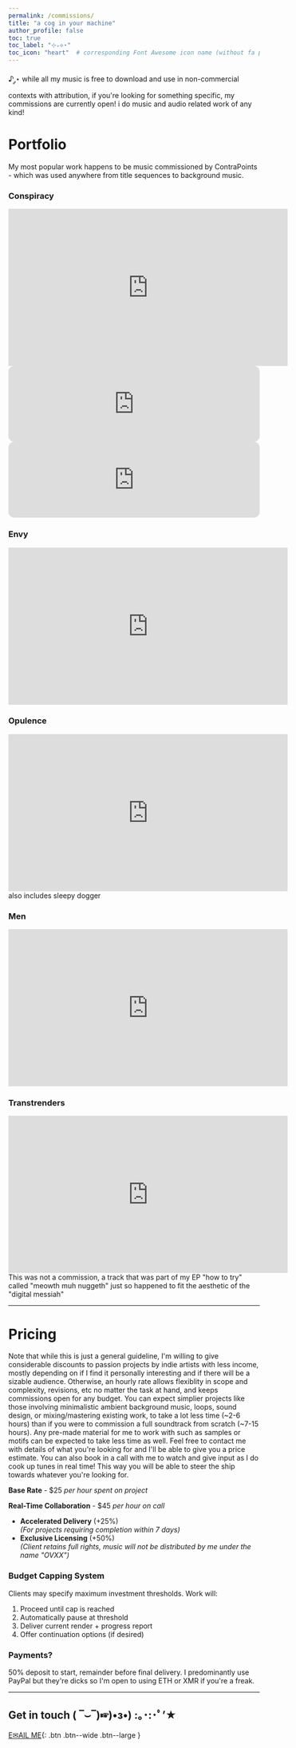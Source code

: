```yaml
---
permalink: /commissions/
title: "a cog in your machine"
author_profile: false
toc: true
toc_label: "⊹₊⟡⋆"
toc_icon: "heart"  # corresponding Font Awesome icon name (without fa prefix)
---
```

♪ ༘⋆ while all my music is free to download and use in non-commercial contexts with attribution, if you're looking for something specific, my commissions are currently open! i do music and audio related work of any kind!

# Portfolio
My most popular work happens to be music commissioned by ContraPoints - which was used anywhere from title sequences to background music. 

### Conspiracy
<iframe width="560" height="315" src="https://www.youtube.com/embed/teqkK0RLNkI?si=UUUen4U7tJdj_KHN" title="YouTube video player" frameborder="0" allow="accelerometer; autoplay; clipboard-write; encrypted-media; gyroscope; picture-in-picture; web-share" referrerpolicy="strict-origin-when-cross-origin" allowfullscreen></iframe>

<iframe style="border-radius:12px" src="https://open.spotify.com/embed/track/3bMpn73DutwMIVh1PX6XdW?utm_source=generator&theme=0" width="100%" height="152" frameBorder="0" allowfullscreen="" allow="autoplay; clipboard-write; encrypted-media; fullscreen; picture-in-picture" loading="lazy"></iframe>
<iframe style="border-radius:12px" src="https://open.spotify.com/embed/track/4Vf8cq8rmi60sESHYVrGyl?utm_source=generator&theme=0" width="100%" height="152" frameBorder="0" allowfullscreen="" allow="autoplay; clipboard-write; encrypted-media; fullscreen; picture-in-picture" loading="lazy"></iframe>

### Envy
<iframe width="560" height="315" src="https://www.youtube.com/embed/aPhrTOg1RUk?si=m-bMYjgLH1jChSAU&amp;start=681" title="YouTube video player" frameborder="0" allow="accelerometer; autoplay; clipboard-write; encrypted-media; gyroscope; picture-in-picture; web-share" referrerpolicy="strict-origin-when-cross-origin" allowfullscreen></iframe>

### Opulence
<iframe width="560" height="315" src="https://www.youtube.com/embed/jD-PbF3ywGo?si=QDs_T-YsIg44usWu&amp;start=179" title="YouTube video player" frameborder="0" allow="accelerometer; autoplay; clipboard-write; encrypted-media; gyroscope; picture-in-picture; web-share" referrerpolicy="strict-origin-when-cross-origin" allowfullscreen></iframe>
also includes sleepy dogger

### Men
<iframe width="560" height="315" src="https://www.youtube.com/embed/S1xxcKCGljY?si=6mzhVGTnTOYibf_n&amp;start=191" title="YouTube video player" frameborder="0" allow="accelerometer; autoplay; clipboard-write; encrypted-media; gyroscope; picture-in-picture; web-share" referrerpolicy="strict-origin-when-cross-origin" allowfullscreen></iframe>

### Transtrenders
<iframe width="560" height="315" src="https://www.youtube.com/embed/EdvM_pRfuFM?si=5YJdAXgDRf374FOY&amp;start=1611" title="YouTube video player" frameborder="0" allow="accelerometer; autoplay; clipboard-write; encrypted-media; gyroscope; picture-in-picture; web-share" referrerpolicy="strict-origin-when-cross-origin" allowfullscreen></iframe>
This was not a commission, a track that was part of my EP "how to try" called "meowth muh nuggeth" just so happened to fit the aesthetic of the "digital messiah"

***

# Pricing
Note that while this is just a general guideline, I'm willing to give considerable discounts to passion projects by indie artists with less income, mostly depending on if I find it personally interesting and if there will be a sizable audience. Otherwise, an hourly rate allows flexiblity in scope and complexity, revisions, etc no matter the task at hand, and keeps commissions open for any budget. You can expect simplier projects like those involving minimalistic ambient background music, loops, sound design, or mixing/mastering existing work, to take a lot less time (~2-6 hours) than if you were to commission a full soundtrack from scratch (~7-15 hours). Any pre-made material for me to work with such as samples or motifs can be expected to take less time as well. Feel free to contact me with details of what you're looking for and I'll be able to give you a price estimate. You can also book in a call with me to watch and give input as I do cook up tunes in real time! This way you will be able to steer the ship towards whatever you're looking for.

**Base Rate** - $25 *per hour spent on project*

**Real-Time Collaboration** - $45 *per hour on call*

- **Accelerated Delivery** (+25%)  
  *(For projects requiring completion within 7 days)*
- **Exclusive Licensing** (+50%)  
  *(Client retains full rights, music will not be distributed by me under the name "OVXX")*

### Budget Capping System
Clients may specify maximum investment thresholds. Work will:
1. Proceed until cap is reached
2. Automatically pause at threshold
3. Deliver current render + progress report
4. Offer continuation options (if desired)


### Payments?
50% deposit to start, remainder before final delivery. I predominantly use PayPal but they're dicks so I'm open to using ETH or XMR if you're a freak.

***

## Get in touch ( ‾⌣‾)☞)•з•) :｡･:･ﾟ’★
[E✉AIL ME](ryovxx@gmail.com){: .btn .btn--wide .btn--large }
